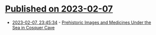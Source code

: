# [Published on 2023-02-07](index.md)

* [2023-02-07, 23:45:34](https://news.ycombinator.com/item?id=34701692) - [Prehistoric Images and Medicines Under the Sea in Cosquer Cave](https://www.bradshawfoundation.com/cosquer/)
